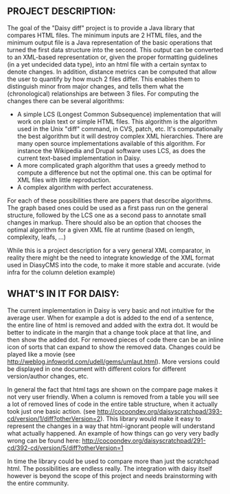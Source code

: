 ## PROJECT DESCRIPTION: ##
The goal of the "Daisy diff" project is to provide a Java library that compares HTML files. The minimum inputs are 2 HTML files, and the minimum output file is a Java representation of the basic operations that turned the first data structure into the second. This output can be converted to an XML-based representation or, given the proper formatting guidelines (in a yet undecided data type), into an html file with a certain syntax to denote changes.
In addition, distance metrics can be computed that allow the user to quantify by how much 2 files differ. This enables them to distinguish minor from major changes, and tells them what the (chronological) relationships are between 3 files. For computing the changes there can be several algorithms:

  * A simple LCS (Longest Common Subsequence) implementation that will work on plain text or simple HTML files. This algorithm is the algorithm used in the Unix "diff" command, in CVS, patch, etc. It's computationally the best algorithm but it will destroy complex XML hierarchies. There are many open source implementations available of this algorithm. For instance the Wikipedia and Drupal software uses LCS, as does the current text-based implementation in Daisy.
  * A more complicated graph algorithm that uses a greedy method to compute a difference but not the optimal one. this can be optimal for XML files with little reproduction.
  * A complex algorithm with perfect accurateness.

For each of these possibilities there are papers that describe algorithms. The graph based ones could be used as a first pass run on the general structure, followed by the LCS one as a second pass to annotate small changes in markup.
There should also be an option that chooses the optimal algorithm for a given XML file at runtime (based on length, complexity, leafs, ...)

While this is a project description for a very general XML comparator, in reality there might be the need to integrate knowledge of the XML format used in DiasyCMS into the code, to make it more stable and accurate. (vide infra for the column deletion example)

## WHAT'S IN IT FOR DAISY: ##
The current implementation in Daisy is very basic and not intuitive for the average user. When for example a dot is added to the end of a sentence, the entire line of html is removed and added with the extra dot. It would be better to indicate in the margin that a change took place at that line, and then show the added dot. For removed pieces of code there can be an inline icon of sorts that can expand to show the removed data. Changes could be played like a movie (see http://weblog.infoworld.com/udell/gems/umlaut.html). More versions could be displayed in one document with different colors for different version/author changes, etc.

In general the fact that html tags are shown on the compare page makes it not very user friendly. When a column is removed from a table you will see a lot of removed lines of code in the entire table structure, when it actually took just one basic action. (see http://cocoondev.org/daisyscratchpad/393-cd/version/1/diff?otherVersion=2). This library would make it easy to represent the changes in a way that html-ignorant people will understand what actually happened.
An example of how things can go very very badly wrong can be found here: http://cocoondev.org/daisyscratchpad/291-cd/392-cd/version/5/diff?otherVersion=1

In time the library could be used to compare more than just the scratchpad html. The possibilities are endless really. The integration with daisy itself however is beyond the scope of this project and needs brainstorming with the entire community.
